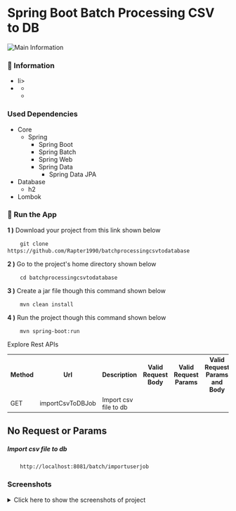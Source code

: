 # Spring Boot Batch Processing CSV to DB

<img src="" alt="Main Information" width="800" height="300">

### 📖 Information

<ul style="list-style-type:disc">
  <li>li>
  <li>
      <ul>
        <li></li>
        <li></li>
      </ul>
  </li>
</ul>

### Used Dependencies
* Core
    * Spring
        * Spring Boot
        * Spring Batch
        * Spring Web
        * Spring Data
            * Spring Data JPA
* Database
    * h2
* Lombok

### 🔨 Run the App

<b>1 )</b> Download your project from this link shown below 
```
    git clone https://github.com/Rapter1990/batchprocessingcsvtodatabase
```

<b>2 )</b> Go to the project's home directory shown below
```
    cd batchprocessingcsvtodatabase
```

<b>3 )</b> Create a jar file though this command shown below
```
    mvn clean install
```

<b>4 )</b> Run the project though this command shown below
```
    mvn spring-boot:run
```


Explore Rest APIs
<table style="width:100%">
  <tr>
    <th>Method</th>
    <th>Url</th>
    <th>Description</th>
    <th>Valid Request Body</th>
    <th>Valid Request Params</th>
    <th>Valid Request Params and Body</th>
    <th>No Request or Params</th>
  </tr>
  <tr>
      <td>GET</td>
      <td>importCsvToDBJob</td>
      <td>Import csv file to db</td>
      <td></td>
      <td></td>
      <td></td>
      <td><a href="README.md#importCsvToDBJob">Info</a></td>
  </tr>
</table>


## No Request or Params

##### <a id="importCsvToDBJob">Import csv file to db
```
    http://localhost:8081/batch/importuserjob
```

### Screenshots

<details>
<summary>Click here to show the screenshots of project</summary>
    <p> Figure 1 </p>
    <img src ="screenshots/1.PNG">
    <p> Figure 2 </p>
    <img src ="screenshots/2.PNG">
    <p> Figure 3 </p>
    <img src ="screenshots/3.PNG">
    <p> Figure 4 </p>
    <img src ="screenshots/4.PNG">
    <p> Figure 5 </p>
    <img src ="screenshots/5.PNG">
</details>    